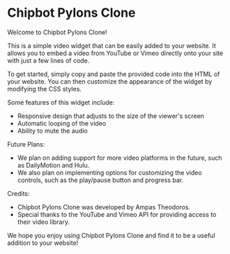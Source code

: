 # Chipbot Pylons Clone

Welcome to Chipbot Pylons Clone! 

This is a simple video widget that can be easily added to your website. It allows you to embed a video from YouTube or Vimeo directly onto your site with just a few lines of code. 

To get started, simply copy and paste the provided code into the HTML of your website. You can then customize the appearance of the widget by modifying the CSS styles. 

Some features of this widget include: 
- Responsive design that adjusts to the size of the viewer's screen 
- Automatic looping of the video 
- Ability to mute the audio 

Future Plans:
- We plan on adding support for more video platforms in the future, such as DailyMotion and Hulu. 
- We also plan on implementing options for customizing the video controls, such as the play/pause button and progress bar. 

Credits: 
- Chipbot Pylons Clone was developed by Ampas Theodoros. 
- Special thanks to the YouTube and Vimeo API for providing access to their video library.

We hope you enjoy using Chipbot Pylons Clone and find it to be a useful addition to your website!
